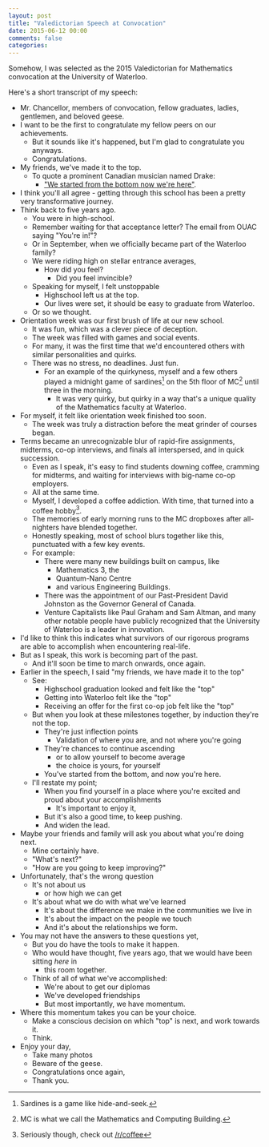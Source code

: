 ```yaml
---
layout: post
title: "Valedictorian Speech at Convocation"
date: 2015-06-12 00:00
comments: false
categories:
---
```


Somehow, I was selected as the 2015 Valedictorian for Mathematics convocation at the University of Waterloo.

Here's a short transcript of my speech:

- Mr. Chancellor, members of convocation, fellow graduates, ladies, gentlemen, and beloved geese.
- I want to be the first to congratulate my fellow peers on our achievements.
  - But it sounds like it's happened, but I'm glad to congratulate you anyways.
  - Congratulations.
- My friends, we've made it to the top.
  - To quote a prominent Canadian musician named Drake:
    - ["We started from the bottom now we're here"](http://genius.com/Drake-started-from-the-bottom-lyrics).
- I think you'll all agree - getting through this school has been a pretty very transformative journey.
- Think back to five years ago.
  - You were in high-school.
  - Remember waiting for that acceptance letter? The email from OUAC saying "You're in!"?
  - Or in September, when we officially became part of the Waterloo family?
  - We were riding high on stellar entrance averages,
    - How did you feel?
      - Did you feel invincible?
  - Speaking for myself, I felt unstoppable
    - Highschool left us at the top.
    - Our lives were set, it should be easy to graduate from Waterloo.
  - Or so we thought.
- Orientation week was our first brush of life at our new school.
  - It was fun, which was a clever piece of deception.
  - The week was filled with games and social events.
  - For many, it was the first time that we'd encountered others with similar personalities and quirks.
  - There was no stress, no deadlines. Just fun.
    - For an example of the quirkyness, myself and a few others played a midnight game of sardines[^a] on  the 5th floor of MC[^1]
      until three in the morning.
      - It was very quirky, but quirky in a way that's a unique quality of the Mathematics faculty at Waterloo.
- For myself, it felt like orientation week finished too soon.
    - The week was truly a distraction before the meat grinder of courses began.
- Terms became an unrecognizable blur of rapid-fire assignments, midterms, co-op interviews, and finals all interspersed, and in quick succession.
    - Even as I speak, it's easy to find students downing coffee, cramming for midterms, and waiting for interviews with big-name co-op employers.
    - All at the same time.
  - Myself, I developed a coffee addiction. With time, that turned into a coffee hobby[^c].
  - The memories of early morning runs to the MC dropboxes after all-nighters have blended together.
  - Honestly speaking, most of school blurs together like this, punctuated with a few key events.
  - For example:
    - There were many new buildings built on campus, like
      - Mathematics 3, the
      - Quantum-Nano Centre
      - and various Engineering Buildings.
    - There was the appointment of our Past-President David Johnston as the Governor General of Canada.
    - Venture Capitalists like Paul Graham and Sam Altman, and many other notable people have publicly recognized that the University of Waterloo is a leader in innovation.
- I'd like to think this indicates what survivors of our rigorous programs are able to accomplish when encountering real-life.
- But as I speak, this work is becoming part of the past.
  - And it'll soon be time to march onwards, once again.
- Earlier in the speech, I said "my friends, we have made it to the top"
  - See:
    - Highschool graduation looked and felt like the "top"
    - Getting into Waterloo felt like the "top"
    - Receiving an offer for the first co-op job felt like the "top"
  - But when you look at these milestones together, by induction they're not the top.
    - They're just inflection points
      - Validation of where you are, and not where you're going
    - They're chances to continue ascending
      - or to allow yourself to become average
      - the choice is yours, for yourself
    - You've started from the bottom, and now you're here.
  - I'll restate my point;
    - When you find yourself in a place where you're excited and proud about your accomplishments
      - It's important to enjoy it,
    - But it's also a good time, to keep pushing.
    - And widen the lead.
- Maybe your friends and family will ask you about what you're doing next.
  - Mine certainly have.
  - "What's next?"
  - "How are you going to keep improving?"
- Unfortunately, that's the wrong question
  - It's not about us
    - or how high we can get
  - It's about what we do with what we've learned
    - It's about the difference we make in the communities we live in
    - It's about the impact on the people we touch
    - And it's about the relationships we form.
- You may not have the answers to these questions yet,
  - But you do have the tools to make it happen.
  - Who would have thought, five years ago, that we would have been sitting _here_ in
    - this room together.
  - Think of all of what we've accomplished:
    - We're about to get our diplomas
    - We've developed friendships
    - But most importantly, we have momentum.
- Where this momentum takes you can be your choice.
  - Make a conscious decision on which "top" is next, and work towards it.
  - Think.
- Enjoy your day,
  - Take many photos
  - Beware of the geese.
  - Congratulations once again,
  - Thank you.

[^a]: Sardines is a game like hide-and-seek.
[^1]: MC is what we call the  Mathematics and Computing Building.
[^c]: Seriously though, check out [/r/coffee](https://np.reddit.com/r/coffee)
